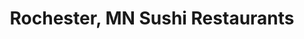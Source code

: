 ---
layout: city
title: Rochester, MN Sushi Restaurants
permalink: /minnesota/rochester/
stateAbbr: MN
stateName: Minnesota
cityName: Rochester
---